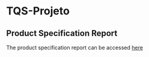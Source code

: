 # TQS-Projeto
## Product Specification Report
The product specification report can be accessed [here](https://uapt33090-my.sharepoint.com/:w:/g/personal/andremacardoso_ua_pt/EXtw7mrLPPRLvrl7l7xyxuAB0Se5QqKWsGV9ppdSnKC7Pw?e=ITGc6Y)
